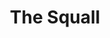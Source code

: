 ---
title: The Squall
year: 1934
opening_date: 1934-12-20
closing_date: 
layout: productions
image:
image_caption:
image_credit:
playbill:
category:
details:
  Theatre: Theatre Jacksonville
cast:
  Manuela: Bobbie Landers
  Juan Mendez: Charles Luckie
  Finito: Drummond Paul
  Pedro: George Nichols
  Anita: Isabel Mead
  Don Diego: Joseph Byrnes
  Nubi: Lydia Fabian
  Dona Paca: Maria Greason
  Dolores Mendez: Pauline Entenza
  Jose Mendez: Virgil Perry
  Padre Molina: William Courtney
  El Moro: Winston Fowler
crew:
  Director: Winston Fowler
understudies:
orchestra:
external_links:
---